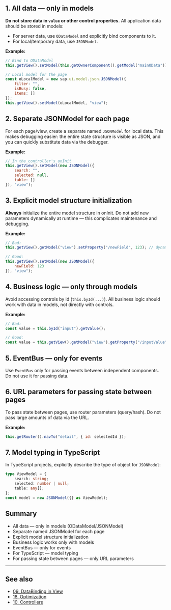 ## 1. All data — only in models

**Do not store data in `value` or other control properties.** All application data should be stored in models:
- For server data, use `ODataModel` and explicitly bind components to it.
- For local/temporary data, use `JSONModel`.

**Example:**
```js
// Bind to ODataModel
this.getView().setModel(this.getOwnerComponent().getModel("mainOData"));

// Local model for the page
const oLocalModel = new sap.ui.model.json.JSONModel({
    filter: "",
    isBusy: false,
    items: []
});
this.getView().setModel(oLocalModel, "view");
```

## 2. Separate JSONModel for each page

For each page/view, create a separate named `JSONModel` for local data. This makes debugging easier: the entire state structure is visible as JSON, and you can quickly substitute data via the debugger.

**Example:**
```js
// In the controller's onInit
this.getView().setModel(new JSONModel({
    search: "",
    selected: null,
    table: []
}), "view");
```

## 3. Explicit model structure initialization

**Always** initialize the entire model structure in onInit. Do not add new parameters dynamically at runtime — this complicates maintenance and debugging.

**Example:**
```js
// Bad:
this.getView().getModel("view").setProperty("/newField", 123); // dynamically

// Good:
this.getView().setModel(new JSONModel({
    newField: 123
}), "view");
```

## 4. Business logic — only through models

Avoid accessing controls by id (`this.byId(...)`). All business logic should work with data in models, not directly with controls.

**Example:**
```js
// Bad:
const value = this.byId("input").getValue();

// Good:
const value = this.getView().getModel("view").getProperty("/inputValue");
```

## 5. EventBus — only for events

Use `EventBus` only for passing events between independent components. Do not use it for passing data.

## 6. URL parameters for passing state between pages

To pass state between pages, use router parameters (query/hash). Do not pass large amounts of data via the URL.

**Example:**
```js
this.getRouter().navTo("detail", { id: selectedId });
```

## 7. Model typing in TypeScript

In TypeScript projects, explicitly describe the type of object for `JSONModel`:

```ts
type ViewModel = {
    search: string;
    selected: number | null;
    table: any[];
};
const model = new JSONModel({} as ViewModel);
```

## Summary

- All data — only in models (ODataModel/JSONModel)
- Separate named JSONModel for each page
- Explicit model structure initialization
- Business logic works only with models
- EventBus — only for events
- For TypeScript — model typing
- For passing state between pages — only URL parameters

---

## See also
- [09. DataBinding in View](09.%20DataBinding%20in%20View.md)
- [18. Optimization](18.%20Optimization.md)
- [10. Controllers](10.%20Controllers.md) 